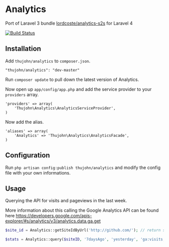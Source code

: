 # Analytics

Port of Laravel 3 bundle [lordcoste/analytics-s2s](https://github.com/lordcoste/analytics-s2s) for Laravel 4

[![Build Status](https://travis-ci.org/thujohn/analytics-l4.png?branch=master)](https://travis-ci.org/thujohn/analytics-l4)


## Installation

Add `thujohn/analytics` to `composer.json`.

    "thujohn/analytics": "dev-master"
    
Run `composer update` to pull down the latest version of Analytics.

Now open up `app/config/app.php` and add the service provider to your `providers` array.

    'providers' => array(
        'Thujohn\Analytics\AnalyticsServiceProvider',
    )

Now add the alias.

    'aliases' => array(
        'Analytics' => 'Thujohn\Analytics\AnalyticsFacade',
    )


## Configuration

Run `php artisan config:publish thujohn/analytics` and modify the config file with your own informations.

## Usage
Querying the API for visits and pageviews in the last week.

More information about this calling the Google Analytics API can be found here https://developers.google.com/apis-explorer/#s/analytics/v3/analytics.data.ga.get
```php
$site_id = Analytics::getSiteIdByUrl('http://github.com/'); // return something like 'ga:11111111'

$stats = Analytics::query($siteID, '7daysAgo', 'yesterday', 'ga:visits,ga:pageviews');
```
